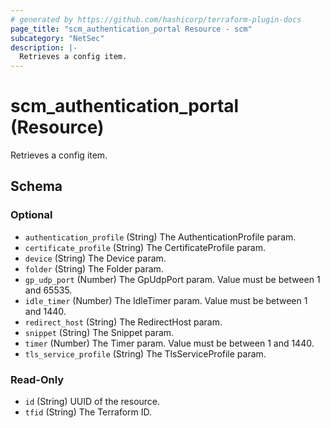 ```yaml
---
# generated by https://github.com/hashicorp/terraform-plugin-docs
page_title: "scm_authentication_portal Resource - scm"
subcategory: "NetSec"
description: |-
  Retrieves a config item.
---
```


# scm_authentication_portal (Resource)

Retrieves a config item.



<!-- schema generated by tfplugindocs -->
## Schema

### Optional

- `authentication_profile` (String) The AuthenticationProfile param.
- `certificate_profile` (String) The CertificateProfile param.
- `device` (String) The Device param.
- `folder` (String) The Folder param.
- `gp_udp_port` (Number) The GpUdpPort param. Value must be between 1 and 65535.
- `idle_timer` (Number) The IdleTimer param. Value must be between 1 and 1440.
- `redirect_host` (String) The RedirectHost param.
- `snippet` (String) The Snippet param.
- `timer` (Number) The Timer param. Value must be between 1 and 1440.
- `tls_service_profile` (String) The TlsServiceProfile param.

### Read-Only

- `id` (String) UUID of the resource.
- `tfid` (String) The Terraform ID.
